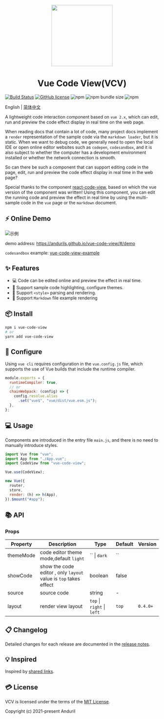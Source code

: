 <p align="center">
  <a href="https://andurils.github.io/vue-code-view/">
    <img width="200" src="https://p3-juejin.byteimg.com/tos-cn-i-k3u1fbpfcp/adee625fddf74e8db0225890aee88059~tplv-k3u1fbpfcp-watermark.image">
  </a>
</p>

<h1 align="center">Vue Code View(VCV)</h1>

[![Build Status](https://app.travis-ci.com/andurils/vue-code-view.svg?branch=dev)](https://app.travis-ci.com/andurils/vue-code-view)
[![GitHub license](https://img.shields.io/github/license/andurils/vue-code-view)](https://github.com/andurils/vue-code-view/blob/main/LICENSE)
![npm](https://img.shields.io/npm/v/vue-code-view)
![npm bundle size](https://img.shields.io/bundlephobia/min/vue-code-view)
![npm](https://img.shields.io/npm/dt/vue-code-view?label=npm%20downloads)

English | [简体中文](./README.zh-CN.md)

A lightweight code interaction component based on `vue 2.x`, which can edit, run and preview the code effect display in real time on the web page.

When reading docs that contain a lot of code, many project docs implement a `render` representation of the sample code via the `markdown loader`, but it is static. When we want to debug code, we generally need to open the local IDE or open online editor websites such as `codepen`, `codesandbox`, and it is also subject to whether the computer has a development environment installed or whether the network connection is smooth.

So can there be such a component that can support editing code in the page, edit, run and preview the code effect display in real time in the web page?

Special thanks to the component [react-code-view](https://github.com/simonguo/react-code-view), based on which the vue version of the component was written! Using this component, you can edit the running code and preview the effect in real time by using the multi-sample code in the `vue` page or the `markdown` document.

## ⚡ Online Demo

![示例][preview-ol-v03]  

demo address: <https://andurils.github.io/vue-code-view/#/demo>

`codesandbox` example: [vue-code-view-example](https://codesandbox.io/s/vue-code-view-example-forked-nivmw?fontsize=14&hidenavigation=1&theme=dark)

## ✨ Features

- 💻 Code can be edited online and preview the effect in real time.
- 🎨 Support sample code highlighting, configure themes.
- 🌈 Support `<style>` parsing and rendering.
- 📑 Support `Markdown` file example rendering

## 📦 Install

```bash
npm i vue-code-view
# or
yarn add vue-code-view
```

## 🔨 Configure

Using `vue cli` requires configuration in the `vue.config.js` file, which supports the use of Vue builds that include the runtime compiler.

```javascript
module.exports = {
  runtimeCompiler: true,
  // or
  chainWebpack: (config) => { 
    config.resolve.alias
      .set("vue$", "vue/dist/vue.esm.js");
  },
}; 
```

## 💻 Usage

Components are introduced in the entry file `main.js`, and there is no need to manually introduce styles.

```javascript
import Vue from "vue";
import App from "./App.vue";
import CodeView from "vue-code-view";

Vue.use(CodeView);

new Vue({
  router,
  store,
  render: (h) => h(App),
}).$mount("#app");
```

## 📚 API

### Props

| Property | Description  | Type | Default | Version |
| --- | ----- | ---- | ----- | ---- |
| themeMode   | code editor theme mode,default `light`  | `` \| `dark` | `` |      |
| showCode      | show the code editor ,  only  `layout` value is `top` takes effect          | boolean           | false  |      |
| source        | source code               | string            | -      |      |
| layout        | render view layout             |  `top` \| `right`  \| `left`  | `top` | `0.4.0+` |

<!-- ### Events -->

## 📋 Changelog

Detailed changes for each release are documented in the [release notes](./CHANGELOG.zh-CN.md).

## 💡 Inspired

Inspired by [shared links](./INSPIRED.zh-CN.md).

## 💳 License

VCV is licensed under the terms of the [MIT License](./LICENSE).

Copyright (c) 2021-present Anduril

[preview-ol]: https://p9-juejin.byteimg.com/tos-cn-i-k3u1fbpfcp/912bf867ef4c44d3a716e4bf723573ac~tplv-k3u1fbpfcp-watermark.image?
[preview-ol-v01]:https://p3-juejin.byteimg.com/tos-cn-i-k3u1fbpfcp/e056aef106b04752bde86e5bc48434c9~tplv-k3u1fbpfcp-watermark.image?
[preview-ol-v02]:https://p1-juejin.byteimg.com/tos-cn-i-k3u1fbpfcp/4550d42d98084cf99fe333fadb3f5983~tplv-k3u1fbpfcp-watermark.image?
[preview-ol-v03]:https://p3-juejin.byteimg.com/tos-cn-i-k3u1fbpfcp/987ab9814e314f92a244fdf6510e6224~tplv-k3u1fbpfcp-watermark.image?
